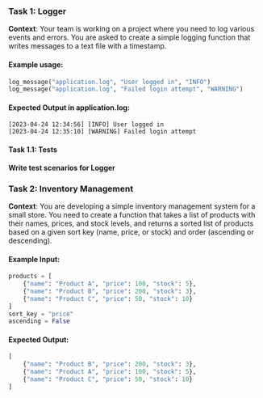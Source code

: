 ### Task 1: Logger

**Context**: Your team is working on a project where you need to log various events and errors. You are asked to create a simple logging function that writes messages to a text file with a timestamp.

#### Example usage:

```python
log_message("application.log", "User logged in", "INFO")
log_message("application.log", "Failed login attempt", "WARNING")
```

#### Expected Output in application.log:

```
[2023-04-24 12:34:56] [INFO] User logged in
[2023-04-24 12:35:10] [WARNING] Failed login attempt
```

#### Task 1.1: Tests

**Write test scenarios for Logger**

### Task 2: Inventory Management

**Context**: You are developing a simple inventory management system for a small store. You need to create a function that takes a list of products with their names, prices, and stock levels, and returns a sorted list of products based on a given sort key (name, price, or stock) and order (ascending or descending).

#### Example Input:

```python
products = [
    {"name": "Product A", "price": 100, "stock": 5},
    {"name": "Product B", "price": 200, "stock": 3},
    {"name": "Product C", "price": 50, "stock": 10}
]
sort_key = "price"
ascending = False
```

#### Expected Output:

```python
[
    {"name": "Product B", "price": 200, "stock": 3},
    {"name": "Product A", "price": 100, "stock": 5},
    {"name": "Product C", "price": 50, "stock": 10}
]
```

